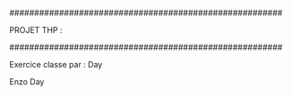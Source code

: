 #######################################################

PROJET THP : 

#######################################################

Exercice classe par : Day

Enzo Day 

